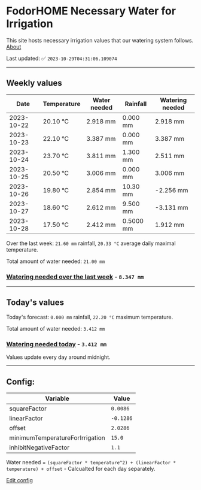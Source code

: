 # FodorHOME Necessary Water for Irrigation

This site hosts necessary irrigation values that our watering system follows. [About](https://github.com/redyau/irrigation)

Last updated: ✅ `2023-10-29T04:31:06.109074`

---

## Weekly values

| Date | Temperature | Water needed | Rainfall | Watering needed |
|-----|-----|-----|-----|-----|
| 2023-10-22 | 20.10 °C | 2.918 mm | 0.000 mm | 2.918 mm |
| 2023-10-23 | 22.10 °C | 3.387 mm | 0.000 mm | 3.387 mm |
| 2023-10-24 | 23.70 °C | 3.811 mm | 1.300 mm | 2.511 mm |
| 2023-10-25 | 20.50 °C | 3.006 mm | 0.000 mm | 3.006 mm |
| 2023-10-26 | 19.80 °C | 2.854 mm | 10.30 mm | -2.256 mm |
| 2023-10-27 | 18.60 °C | 2.612 mm | 9.500 mm | -3.131 mm |
| 2023-10-28 | 17.50 °C | 2.412 mm | 0.5000 mm | 1.912 mm |


Over the last week: `21.60 mm` rainfall, `20.33 °C` average daily maximal temperature.

Total amount of water needed: `21.00 mm`

### [Watering needed over the last week](lastweek.txt) - `8.347 mm`

---

## Today's values

Today's forecast: `0.000 mm` rainfall, `22.20 °C` maximum temperature.

Total amount of water needed: `3.412 mm`

### [Watering needed today](today.txt) - `3.412 mm`

Values update every day around midnight.

---

## Config:

| Variable | Value |
|-----|-----|
| squareFactor | `0.0086` |
| linearFactor | `-0.1286` |
| offset | `2.0286` |
| minimumTemperatureForIrrigation | `15.0` |
| inhibitNegativeFactor | `1.1` |

Water needed = `(squareFactor * temperature^2) + (linearFactor * temperature) + offset` - Calcualted for each day separately.

[Edit config](https://github.com/RedyAu/irrigation/edit/main/config.json)

